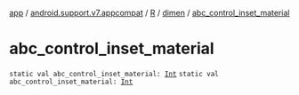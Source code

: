[app](../../../index.md) / [android.support.v7.appcompat](../../index.md) / [R](../index.md) / [dimen](index.md) / [abc_control_inset_material](./abc_control_inset_material.md)

# abc_control_inset_material

`static val abc_control_inset_material: `[`Int`](https://kotlinlang.org/api/latest/jvm/stdlib/kotlin/-int/index.html)
`static val abc_control_inset_material: `[`Int`](https://kotlinlang.org/api/latest/jvm/stdlib/kotlin/-int/index.html)